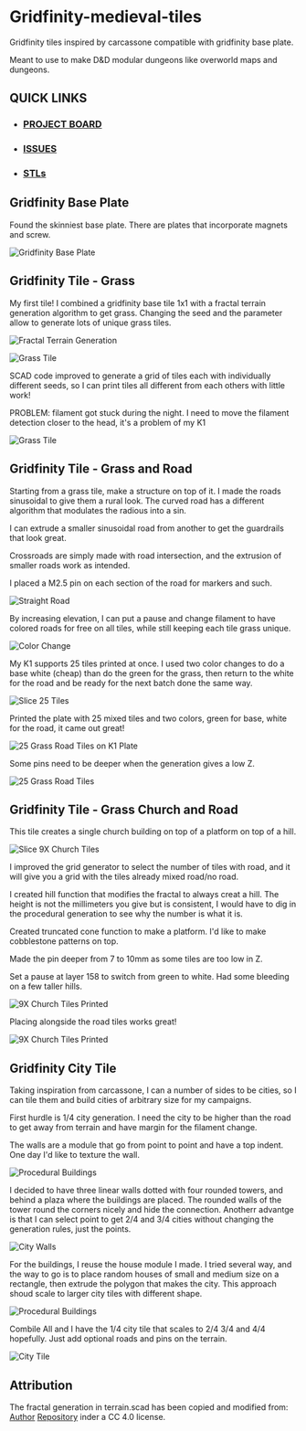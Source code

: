 # Gridfinity-medieval-tiles

Gridfinity tiles inspired by carcassone compatible with gridfinity base plate.

Meant to use to make D&D modular dungeons like overworld maps and dungeons.

## QUICK LINKS
- ### [PROJECT BOARD](https://github.com/users/OrsoEric/projects/12)
- ### [ISSUES](https://github.com/OrsoEric/Gridfinity-medieval-tiles/issues)
- ### [STLs](https://github.com/OrsoEric/Gridfinity-medieval-tiles/tree/Master/stl)

## Gridfinity Base Plate

Found the skinniest base plate. There are plates that incorporate magnets and screw.

![Gridfinity Base Plate](/images/2024-12-19-Gridfinity-5x5.jpg)

## Gridfinity Tile - Grass

My first tile! I combined a gridfinity base tile 1x1 with a fractal terrain generation algorithm to get grass. Changing the seed and the parameter allow to generate lots of unique grass tiles.

![Fractal Terrain Generation](/images/2024-12-22e-fractal-terrain-generation.jpg)

![Grass Tile](/images/2024-12-22f-first-grass-tile-printed.jpg)

SCAD code improved to generate a grid of tiles each with individually different seeds, so I can print tiles all different from each others with little work!

PROBLEM: filament got stuck during the night. I need to move the filament detection closer to the head, it's a problem of my K1

![Grass Tile](/images/2024-12-23a-Print-25-grass-tail-partial-fail.jpg)


## Gridfinity Tile - Grass and Road

Starting from a grass tile, make a structure on top of it.  I made the roads sinusoidal to give them a rural look. The curved road has a different algorithm that modulates the radious into a sin.

I can extrude a smaller sinusoidal road from another to get the guardrails that look great.

Crossroads are simply made with road intersection, and the extrusion of smaller roads work as intended.

I placed a M2.5 pin on each section of the road for markers and such.

![Straight Road](/images/2024-12-23_11_07-grass-straight-road.jpg)


By increasing elevation, I can put a pause and change filament to have colored roads for free on all tiles, while still keeping each tile grass unique.

![Color Change](/images/2024-12-23_11_00_filament-change.jpg)

My K1 supports 25 tiles printed at once. I used two color changes to do a base white (cheap) than do the green for the grass, then return to the white for the road and be ready for the next batch done the same way.

![Slice 25 Tiles](/images/2024-12-23_12_25-25-Grass-Road-Tiles.png)

Printed the plate with 25 mixed tiles and two colors, green for base, white for the road, it came out great!

![25 Grass Road Tiles on K1 Plate](/images/25X-Grass-Road-Tiles-Plate.jpg)

Some pins need to be deeper when the generation gives a low Z.

![25 Grass Road Tiles](/images/25X-Grass-Road-Tiles.jpg)

## Gridfinity Tile - Grass Church and Road

This tile creates a single church building on top of a platform on top of a hill.

![Slice 9X Church Tiles](/images/9X-Church-Tiles-OptionalRoad.jpg)

I improved the grid generator to select the number of tiles with road, and it will give you a grid with the tiles already mixed road/no road.

I created hill function that modifies the fractal to always creat a hill. The height is not the millimeters you give but is consistent, I would have to dig in the procedural generation to see why the number is what it is.

Created truncated cone function to make a platform. I'd like to make cobblestone patterns on top.

Made the pin deeper from 7 to 10mm as some tiles are too low in Z.

Set a pause at layer 158 to switch from green to white. Had some bleeding on a few taller hills.

![9X Church Tiles Printed](/images/9X-Church-Tiles-Printed.jpg)

Placing alongside the road tiles works great!

![9X Church Tiles Printed](/images/9X-Church-Tiles-Placed.jpg)

## Gridfinity City Tile

Taking inspiration from carcassone, I can a number of sides to be cities, so I can tile them and build cities of arbitrary size for my campaigns.

First hurdle is 1/4 city generation. I need the city to be higher than the road to get away from terrain and have margin for the filament change.

The walls are a module that go from point to point and have a top indent. One day I'd like to texture the wall.

![Procedural Buildings](/images/Wall.png)

I decided to have three linear walls dotted with four rounded towers, and behind a plaza where the buildings are placed. The rounded walls of the tower round the corners nicely and hide the connection. Anotherr advantge is that I can select point to get 2/4 and 3/4 cities without changing the generation rules, just the points.

![City Walls](/images/City-Walls.png)


For the buildings, I reuse the house module I made. I tried several way, and the way to go is to place random houses of small and medium size on a rectangle, then extrude the polygon that makes the city. This approach shoud scale to larger city tiles with different shape.

![Procedural Buildings](/images/city-procedural-generation.jpg)

Combile All and I have the 1/4 city tile that scales to 2/4 3/4 and 4/4 hopefully. Just add optional roads and pins on the terrain.

![City Tile](City-Tile.png)

## Attribution

The fractal generation in terrain.scad has been copied and modified from: [Author](https://www.printables.com/@Anachronist) [Repository](https://www.printables.com/model/129126-procedural-weathered-fractal-terrain-in-openscad/files) inder a CC 4.0 license.